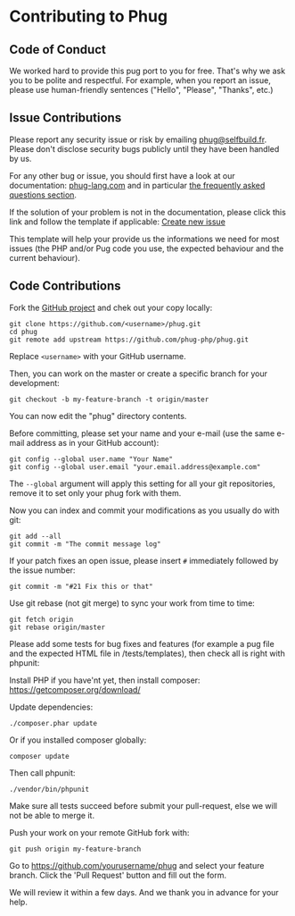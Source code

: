 # Contributing to Phug

## Code of Conduct

We worked hard to provide this pug port to you for free.
That's why we ask you to be polite and respectful. For
example, when you report an issue, please use human-friendly
sentences ("Hello", "Please", "Thanks", etc.)

## Issue Contributions

Please report any security issue or risk by emailing phug@selfbuild.fr.
Please don't disclose security bugs publicly until they have been
handled by us.

For any other bug or issue, you should first have a look at our
 documentation:
[phug-lang.com](https://phug-lang.com/) and in particular
[the frequently asked questions section](https://phug-lang.com/#frequently-asked-questions).

If the solution of your problem is not in the documentation, please
click this link and follow the template if applicable:
[Create new issue](https://github.com/phug-php/phug/issues/new)

This template will help your provide us the informations we need for
most issues (the PHP and/or Pug code you use, the expected behaviour
and the current behaviour).

## Code Contributions

Fork the [GitHub project](https://github.com/phug-php/phug) and chek
out your copy locally:

```shell
git clone https://github.com/<username>/phug.git
cd phug
git remote add upstream https://github.com/phug-php/phug.git
```
Replace `<username>` with your GitHub username.

Then, you can work on the master or create a specific branch for your
development:

```shell
git checkout -b my-feature-branch -t origin/master
```

You can now edit the "phug" directory contents.

Before committing, please set your name and your e-mail (use the same
e-mail address as in your GitHub account):

```shell
git config --global user.name "Your Name"
git config --global user.email "your.email.address@example.com"
```

The ```--global``` argument will apply this setting for all your git
repositories, remove it to set only your phug fork with them.

Now you can index and commit your modifications as you usually do with git:

```shell
git add --all
git commit -m "The commit message log"
```

If your patch fixes an open issue, please insert ```#``` immediately
followed by the issue number:

```shell
git commit -m "#21 Fix this or that"
```

Use git rebase (not git merge) to sync your work from time to time:

```shell
git fetch origin
git rebase origin/master
```

Please add some tests for bug fixes and features (for example a pug file
and the expected HTML file in /tests/templates), then check all is right
with phpunit:

Install PHP if you have'nt yet, then install composer:
https://getcomposer.org/download/

Update dependencies:
```
./composer.phar update
```

Or if you installed composer globally:
```
composer update
```

Then call phpunit:
```
./vendor/bin/phpunit
```

Make sure all tests succeed before submit your pull-request, else we will
not be able to merge it.

Push your work on your remote GitHub fork with:
```
git push origin my-feature-branch
```

Go to https://github.com/yourusername/phug and select your feature branch.
Click the 'Pull Request' button and fill out the form.

We will review it within a few days. And we thank you in advance for your help.
